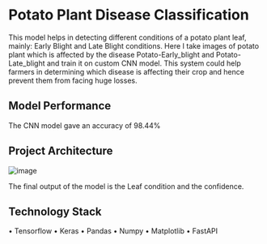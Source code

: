 # Potato Plant Disease Classification

This model helps in detecting different conditions of a potato plant leaf, mainly: Early Blight and Late Blight conditions. 
Here I take images of potato plant which is affected by the disease Potato-Early_blight and Potato-Late_blight and train it on custom CNN model. This system could help farmers in determining which disease is affecting their crop and hence prevent them from facing huge losses.


## Model Performance
The CNN model gave an accuracy of 98.44%
## Project Architecture

![image](https://user-images.githubusercontent.com/73594376/180789396-f479ad63-2ff3-4ed1-8608-351e5d7fd467.png)

The final output of the model is the Leaf condition and the confidence.

## Technology Stack
•	Tensorflow
•	Keras
•	Pandas
•	Numpy
•	Matplotlib
•	FastAPI

